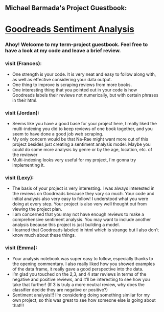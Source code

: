 ## Michael Barmada's Project Guestbook:
# [Goodreads Sentiment Analysis](https://github.com/Data-Science-for-Linguists-2021/Goodreads-Sentiment-Analysis)

### Ahoy! Welcome to my term-project guestbook. Feel free to have a look at my code and leave a brief review.

### visit (Frances):
 - One strength is your code. It is very neat and easy to follow along with, as well as effective considering your data output.
 - One thing to improve is scraping reviews from more books.
 - One interesting thing that you pointed out in your code is how Goodreads labels their reviews not numerically, but with certain phrases in their html.

### visit (Jordan):
 - Seems like you have a good base for your project here, I really liked the multi-indexing you did to keep reviews of one book together, and you seem to have done a good job web scraping.
 - My only concern would be that Na-Rae might want more out of this project besides just creating a sentiment analysis model. Maybe you could do some more analysis by genre or by the age, location, etc. of the reviewer
 - Multi-indexing looks very useful for my project, I'm gonna try implementing it.

### visit (Lexy):
- The basis of your project is very interesting. I was always interested in the reviews on Goodreads because they vary so much. Your code and initial analysis also very easy to follow! I understood what you were doing at every step. Your project is also very well thought out from viewing the project plan.
- I am concerned that you may not have enough reviews to make a comprehensive sentiment analysis. You may want to include another analysis because this project is just building a model.
- I learned that Goodreads labeled in html which is strange but I also don't know much about these things.

### visit (Emma):
- Your analysis notebook was super easy to follow, especially thanks to the opening commentary. I also really liked how you showed examples of the data frame, it really gave a good perspective into the data.
- I’m glad you touched on the 2,3, and 4 star reviews in terms of the negative and positive reviews, and it’ll be interesting to see how you take that further! (If 3 is truly a more neutral review, why does the classifier decide they are negative or positive?)
- Sentiment analysis!!! I’m considering doing something similar for my own project, so this was great to see how someone else is going about that!!!

